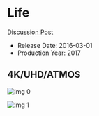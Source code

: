 # Life

[Discussion Post](https://www.avsforum.com/threads/bass-eq-for-filtered-movies.2995212/post-56785632)

* Release Date: 2016-03-01
* Production Year: 2017

## 4K/UHD/ATMOS

![img 0](https://i.imgur.com/lU5beK6.jpg)

![img 1](https://i.imgur.com/nqwKcBg.jpg)

